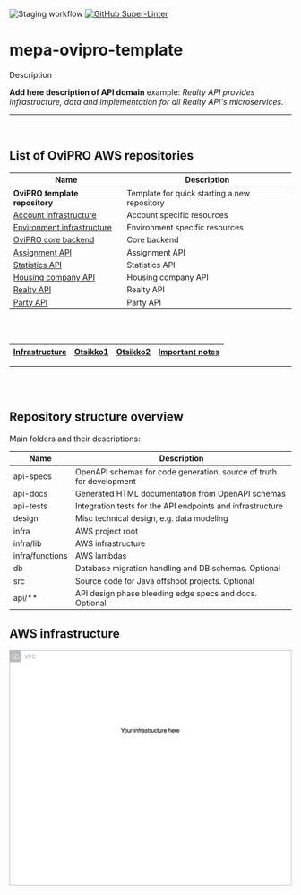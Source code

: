 ![Staging workflow](https://github.com/almamedia/mepa-ovipro-api-template/actions/workflows/main-pipeline.yml/badge.svg)
[![GitHub Super-Linter](https://github.com/almamedia/mepa-ovipro-api-template/workflows/Main%20pipeline/badge.svg)](https://github.com/marketplace/actions/super-linter)

# mepa-ovipro-template

Description

**Add here description of API domain**
example:
_Realty API provides infrastructure, data and implementation for all Realty API's microservices._

---

<br/>

## List of OviPRO AWS repositories

| Name                                                                                       | Description                                  |
| ------------------------------------------------------------------------------------------ | -------------------------------------------- |
| **OviPRO template repository**                                                             | Template for quick starting a new repository |
| [Account infrastructure](https://github.com/almamedia/mepa-ovipro-common-account)          | Account specific resources                   |
| [Environment infrastructure ](https://github.com/almamedia/mepa-ovipro-common-environment) | Environment specific resources               |
| [OviPRO core backend](https://github.com/almamedia/mepa-ovipro-core-backend)               | Core backend                                 |
| [Assignment API](https://github.com/almamedia/mepa-ovipro-assignment-backend)              | Assignment API                               |
| [Statistics API](https://github.com/almamedia/mepa-ovipro-statistics-backend)              | Statistics API                               |
| [Housing company API](https://github.com/almamedia/mepa-ovipro-housing-company-backend)    | Housing company API                          |
| [Realty API](https://github.com/almamedia/mepa-ovipro-realty-backend)                      | Realty API                                   |
| [Party API](https://github.com/almamedia/mepa-ovipro-party-backend)                        | Party API                                    |

<br/><br/>

| [Infrastructure](#aws-infrastructure) | [Otsikko1](#running) | [Otsikko2](#tests) | [Important notes](#important) |
| :-----------------------------------: | :------------------: | :----------------: | :---------------------------: |

---

<br/><br/>

## Repository structure overview

Main folders and their descriptions:

| Name            | Description                                                          |
| --------------- | -------------------------------------------------------------------- |
| api-specs       | OpenAPI schemas for code generation, source of truth for development |
| api-docs        | Generated HTML documentation from OpenAPI schemas                    |
| api-tests       | Integration tests for the API endpoints and infrastructure           |
| design          | Misc technical design, e.g. data modeling                            |
| infra           | AWS project root                                                     |
| infra/lib       | AWS infrastructure                                                   |
| infra/functions | AWS lambdas                                                          |
| db              | Database migration handling and DB schemas. Optional                 |
| src             | Source code for Java offshoot projects. Optional                     |
| api/\*\*        | API design phase bleeding edge specs and docs. Optional              |

## AWS infrastructure

![Current infrastructure](./infra/docs/infra.drawio.png)

<br/><br/>
